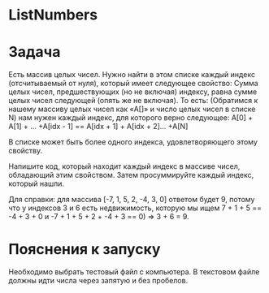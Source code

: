 # ListNumbers

# Задача

Есть массив целых чисел. Нужно найти в этом списке каждый индекс (отсчитываемый от нуля), который имеет следующее свойство:
Сумма целых чисел, предшествующих (но не включая) индексу, равна сумме целых чисел следующей (опять же не включая).
То есть: (Обратимся к нашему массиву целых чисел как «A[]» и число целых чисел в списке N) нам нужен каждый индекс, для которого
верно следующее:
A[0] + A[1] + ... +A[idx - 1] == A[idx + 1] + A[idx + 2]... +A[N]

В списке может быть более одного индекса, удовлетворяющего этому свойству.

Напишите код, который находит каждый индекс в массиве чисел, обладающий этим свойством.
Затем просуммируйте каждый индекс, который нашли.

Для справки: для массива [-7, 1, 5, 2, -4, 3, 0] ответом будет 9, потому что у индексов 3 и 6 есть недвижимость, которую мы ищем
7 + 1 + 5 == -4 + 3 + 0 и -7 + 1 + 5 + 2 + -4 + 3 == 0) => 3 + 6 = 9.

# Пояснения к запуску

Необходимо выбрать тестовый файл с компьютера.
В текстовом файле должны идти числа через запятую и без пробелов.
